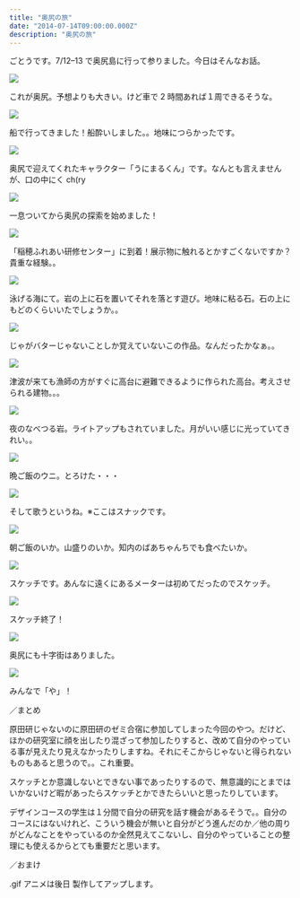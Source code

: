 ```yaml
---
title: "奥尻の旅"
date: "2014-07-14T09:00:00.000Z"
description: "奥尻の旅"
---
```


ごとうです。7/12–13 で奥尻島に行って参りました。今日はそんなお話。

![](https://cdn-images-1.medium.com/max/2000/0*478ye3IeIdWXXVcz.jpg)

これが奥尻。予想よりも大きい。けど車で 2 時間あれば１周できるそうな。

![](https://cdn-images-1.medium.com/max/2000/0*uME7OgDE7a60_Zk8.jpg)

船で行ってきました！船酔いしました。。地味につらかったです。

![](https://cdn-images-1.medium.com/max/2000/0*zvhnZTQyNrOiox7F.jpg)

奥尻で迎えてくれたキャラクター「うにまるくん」です。なんとも言えませんが、口の中にく ch(ry

![](https://cdn-images-1.medium.com/max/2000/0*Vkj3tv_9QjKK5geM.jpg)

一息ついてから奥尻の探索を始めました！

![](https://cdn-images-1.medium.com/max/2000/0*ess-EbDrm4FZTQ3y.jpg)

「稲穂ふれあい研修センター」に到着！展示物に触れるとかすごくないですか？貴重な経験。。

![](https://cdn-images-1.medium.com/max/2000/0*fPPSo5Hsee-FWtMB.jpg)

泳げる海にて。岩の上に石を置いてそれを落とす遊び。地味に粘る石。石の上にもどのくらいいたでしょうか。。

![](https://cdn-images-1.medium.com/max/2000/0*W0cdljkVqwRIYnSa.jpg)

じゃがバターじゃないことしか覚えていないこの作品。なんだったかなぁ。。

![](https://cdn-images-1.medium.com/max/2000/0*3XKZpRJhwceg6c2G.jpg)

津波が来ても漁師の方がすぐに高台に避難できるように作られた高台。考えさせられる建物。。。

![](https://cdn-images-1.medium.com/max/2000/0*FpO9ZnKu9neU4zKj.jpg)

夜のなべつる岩。ライトアップもされていました。月がいい感じに光っていてきれい。。

![](https://cdn-images-1.medium.com/max/2000/0*iLBvYT_bVv8IpAKS.jpg)

晩ご飯のウニ。とろけた・・・

![](https://cdn-images-1.medium.com/max/2000/0*tgjsNSDXQdx0lJ0H.jpg)

そして歌うというね。※ここはスナックです。

![](https://cdn-images-1.medium.com/max/2000/0*waPteYsG4uyIJGWI.jpg)

朝ご飯のいか。山盛りのいか。知内のばあちゃんちでも食べたいか。

![](https://cdn-images-1.medium.com/max/2000/0*ebHQ1PgdshrLYf69.jpg)

スケッチです。あんなに遠くにあるメーターは初めてだったのでスケッチ。

![](https://cdn-images-1.medium.com/max/2000/0*OLHwvy9iB7OlRoZz.jpg)

スケッチ終了！

![](https://cdn-images-1.medium.com/max/2000/0*F5wR1_wXvavIPEDi.jpg)

奥尻にも十字街はありました。

![](https://cdn-images-1.medium.com/max/2000/0*fsE3hVCKGEUVq-vS.jpg)

みんなで「や」！

／まとめ

原田研じゃないのに原田研のゼミ合宿に参加してしまった今回のやつ。だけど、ほかの研究室に顔を出したり混ざって参加したりすると、改めて自分のやっている事が見えたり見えなかったりしますね。それにそこからじゃないと得られないものもあると思うので。。これ重要。

スケッチとか意識しないとできない事であったりするので、無意識的にとまではいかないけど暇があったらスケッチとかできたらいいと思ったりしています。

デザインコースの学生は１分間で自分の研究を話す機会があるそうで。。自分のコースにはないけれど、こういう機会が無いと自分がどう進んだのか／他の周りがどんなことをやっているのか全然見えてこないし、自分のやっていることの整理にも使えるからとても重要だと思います。

／おまけ

.gif アニメは後日 製作してアップします。
